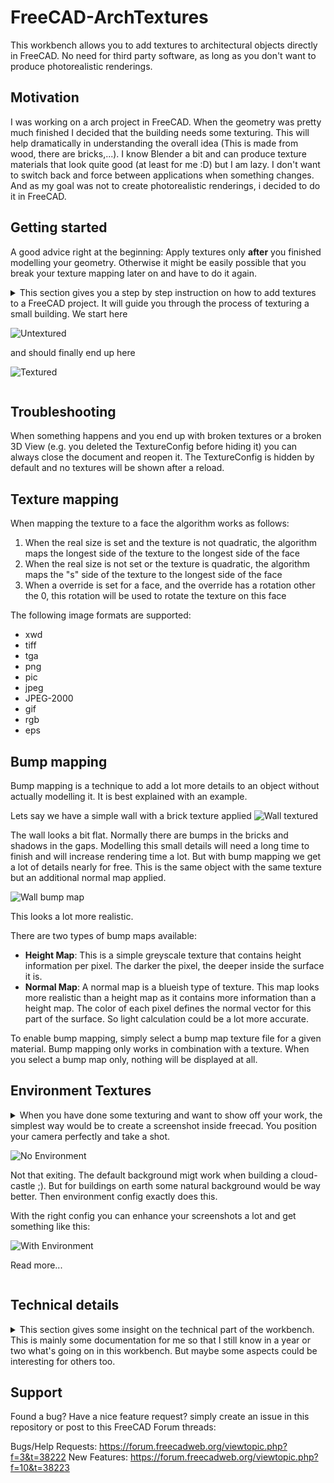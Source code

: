 # FreeCAD-ArchTextures

This workbench allows you to add textures to architectural objects directly in FreeCAD. No need for third party software, as long as you don't want to produce photorealistic renderings.

## Motivation
I was working on a arch project in FreeCAD. When the geometry was pretty much finished I decided that the building needs some texturing. This will help dramatically in understanding the overall idea (This is made from wood, there are bricks,...). I know Blender a bit and can produce texture materials that look quite good (at least for me :D) but I am lazy. I don't want to switch back and force between applications when something changes. And as my goal was not to create photorealistic renderings, i decided to do it in FreeCAD.

## Getting started

A good advice right at the beginning: Apply textures only **after** you finished modelling your geometry. Otherwise it might be easily possible that you break your texture mapping later on and have to do it again.

<details>
    <summary>
This section gives you a step by step instruction on how to add textures to a FreeCAD project. It will guide you through the process of texturing a small building. We start here

![Untextured](./Resources/Documentation/untextured.png)

and should finally end up here

![Textured](./Resources/Documentation/textured.png)
    </summary>

**The workbench works with FreeCAD 0.18 Python 3 and Python 2 builds. It might also work with older versions but is not tested so far**

1. At first download and open the "House.FCStd" file located under "Resources/Documentation" in the repository. Or start with whatever arch project you want. Now you should see this building in the 3D View

![Untextured](./Resources/Documentation/untextured.png)

2. Next switch to the Arch Texture Workbench and click the "Create TextureConfig" icon

![workbench selection](./Resources/Documentation/intro_workbench_selection.png)

3. Now the object should be visible in the TreeView. TextureConfigs are hidden by default when we create them and when the document loads. This is done to prevent excessive loading times on startup.

![texture config](./Resources/Documentation/intro_texture_config.png)

4. Now lets start texturing. Double click the TextureConfig object to display the task panel to set up some textures. After clicking the "Add Material" button, you should see something like this

![task panel](./Resources/Documentation/intro_task_panel.png)

5. Select ```MatBricks``` in the Material Combo Box and click the "..." button next to the "Texture" input field. Select a brick texture from your file system (I used textures from https://www.textures.com/). After you click "OK" nothing will happen because the TextureConfig is still hidden.

6. Select the TextureConfig in the Tree View and hit the "Space" key. This will add the texture in our config to all objects with the "MatBricks" materials. When hiding the TextureConfig again, the textures will be removed from the 3D View. When the textures are visible you should see something like this

![unscaled bricks](./Resources/Documentation/intro_bricks_unscaled.png)

But wait! This does not really look like a brick wall at all. The texture is stretched pretty badly. But this is easy to fix.

7. Double click the TextureConfig again and add the real size of the texture. The bricks texture I used is about 1200x1200 mm in size. If the size of the texture is not given, simply google the size of a single brick and multiply it with the number of bricks in your texture.

![real size](./Resources/Documentation/intro_real_size.png)

8. Click "OK" and check the 3D View again. Now it looks much more like a real brick wall.

![scaled bricks](./Resources/Documentation/intro_bricks_scaled.png)

9. Repeat the above steps for all other materials and you should end up with something like this

![Textured](./Resources/Documentation/textured.png)

10. Most of the textures look good. But it might be, that the roof does not look like expected. The texture should be mapped so that the lines run horizontally but they run oblique across the faces.

![Oblique](./Resources/Documentation/oblique_roof.png)

But this is pretty easy to fix. Select the TextureConfig in the TreeView and click the "Configure Faces" button.

![Configure Faces Command](./Resources/Documentation/configure_faces_command.png)

Now enter the angle in degrees you want to rotate a certain face. Positive values rotate the texture clockwise and negative values counter clockwise. For our roof a rotation of 55 degrees for the front and back faces and -55 degrees for the side faces should work pretty well. Now select the faces you want to set the rotation for and click "Apply". The rotation is applied immediately. You have to unselect the faces to see the rotated texture.

![Configure Faces Command](./Resources/Documentation/straight_roof.png)
</details>

## Troubleshooting

When something happens and you end up with broken textures or a broken 3D View (e.g. you deleted the TextureConfig before hiding it) you can always close the document and reopen it. The TextureConfig is hidden by default and no textures will be shown after a reload.

## Texture mapping

When mapping the texture to a face the algorithm works as follows:

 1. When the real size is set and the texture is not quadratic, the algorithm maps the longest side of the texture to the longest side of the face
 2. When the real size is not set or the texture is quadratic, the algorithm maps the "s" side of the texture to the longest side of the face
 3. When a override is set for a face, and the override has a rotation other the 0, this rotation will be used to rotate the texture on this face

The following image formats are supported:
 - xwd
 - tiff
 - tga
 - png
 - pic
 - jpeg
 - JPEG-2000
 - gif
 - rgb
 - eps

## Bump mapping

Bump mapping is a technique to add a lot more details to an object without actually modelling it. It is best explained with an example.

Lets say we have a simple wall with a brick texture applied
![Wall textured](./Resources/Documentation/bricks_textured.png)

The wall looks a bit flat. Normally there are bumps in the bricks and shadows in the gaps. Modelling this small details will need a long time to finish and will increase rendering time a lot.
But with bump mapping we get a lot of details nearly for free. This is the same object with the same texture but an additional normal map applied.

![Wall bump map](./Resources/Documentation/bricks_normal_map.png)

This looks a lot more realistic.

There are two types of bump maps available:
 - **Height Map**: This is a simple greyscale texture that contains height information per pixel. The darker the pixel, the deeper inside the surface it is.
 - **Normal Map**: A normal map is a blueish type of texture. This map looks more realistic than a height map as it contains more information than a height map. The color of each pixel defines the normal vector for this part of the surface. So light calculation could be a lot more accurate.

 To enable bump mapping, simply select a bump map texture file for a given material. Bump mapping only works in combination with a texture. When you select a bump map only, nothing will be displayed at all.

## Environment Textures
<details>
    <summary>
When you have done some texturing and want to show off your work, the simplest way would be to create a screenshot inside freecad. You position your camera perfectly and take a shot.

![No Environment](./Resources/Documentation/textured_no_environment.png)

Not that exiting. The default background migt work when building a cloud-castle ;). But for buildings on earth some natural background would be way better. Then environment config exactly does this.

With the right config you can enhance your screenshots a lot and get something like this:

![With Environment](./Resources/Documentation/textured_environment.png)

Read more...
    </summary>

To create a new EnvironmentConfig you click the "Create EnvironmentConfig" command.

![Create EnvironmentConfig](./Resources/Icons/CreateEnvironmentConfig.svg)

This will create a new EnvironmentConfig object in the TreeView with some default settings applied. You can show and hide a EnvironmentConfig object like other objects in FreeCAD.

You might notice, that event though the object is visible, nothing is shown in the 3D view. This is because no textures are configured yet. Only when a texture is configured for a given part of the environment, this part will be displayed.

![Settings](./Resources/Documentation/Environment_Config.png)

To understand the geometry properties a bit better take a look at this picture

![Environemnt_Overview](./Resources/Documentation/Panorama_Geometry_Overview.png)

The green line is the geometry that displays the panorama image, as seen from top view.

When ```PanoramaType``` is set to ```Thirds``` the full image will be distributed evenly across the three planes. 

When ```PanoramaType``` is set to ```360``` you can imagine the full image to be mapped to the blue circle. And only the part that maps to the green planes is displayed. So when you rotate the environment config the visible panorama also changes. The beginning of the image is considered "North" and is always fixed to the positive Y axis.

### Ground Image
This is the image that should be displayed on the ground plane. This should be a quadratic image as the ground plane is also quadratic. The size of the ground plane is calculated according to the radius and length properties.

### Panorama Image
This image is displayed on the green line in the above picture. You can define the length and height of this plane with the properties of the same name.

### Sky Image
This is the image that is displayed above the panorama image as the sky. The length is the same as for the panorama Image. The height is calculated according to the sky overlap, radius and length properties.

### Panorama Type
The type of panorama image used.
 - ```Thirds```: The full image will be distributed evenly across the three planes
 - ```360```: The image will be treated as 360 degrees panorama

See the introduction for more details.

### Length
Defines the Length of the plane that shows the panorama image. The plane consists of three evenly sized faces.

### Height
Defines the height of the plane that shows the panorama image.

### Radius
This is the radius of the blue circle in the picture above. Basically this defines the distance from the origin to the panorama image plane.

### Sky Overlap
The Sky plane is positioned similar to the panorama plane. It is offset from the panorama plane by 1 meter (The blue circle will have Radius + 1m) and continues above the panorama plane in a 45 degree angle to the origin.

This property defines the distance, the sky plane should run down behind the panorama plane. This is especially useful when you have a panorama with transparency where the sky should be. Then your sky is visible where the panorama is transparent.

### Rotation
The image above displays the default placement of the environment textures. The rotation can be used to rotate the whole environment around the Z axis. You can use this to orient the environment to face your camera.

### ZOffset
This property can be used to move the environment up and down the Z-Axis. This is useful to have the ground plane displayed below your geometry.
By default this property is set to -1mm so that it is below all geometry on the origin plane.

</details>

## Technical details
<details>
    <summary>
    This section gives some insight on the technical part of the workbench. This is mainly some documentation for me so that I still know in a year or two what's going on in this workbench. But maybe some aspects could be interesting for others too.
    </summary>

First, it is relative easy to add textures to objects in FreeCAD. Found this forum thread (https://forum.freecadweb.org/viewtopic.php?f=38&t=7216) that shows, adding a texture is only 3 lines of code. But mapping textures right on to an object involves a bit more code.

### General steps to map textures
1. Create a SoTexture2 object and set the ```filename``` to a image file
3. Create a SoTextureCoordinate2 object and set the points array to map the vertex coordinates of the geometry
4. Add both to the rootNode of your object and the texture should show up

### TextureConfig
The texture config holds all the information about materials and the textures to apply to them. When displayed the textures will be added to the objects, when hidden the textures are removed.

### TextureManager
The texture manager does the heavy lifting. It keeps track of all textures and the textured objects and can add/remove textures to/from objects.

When texturing objects the texture manager looks for arch objects with a material assigned. When the material is found in the texture config it will use the settings to texture the object.

The texturing process is as follows:
1. We get the RootNode of the object
2. We search for the Coordinate3 node in the RootNode. This node contains a list of all vertices our object consists.
3. We search for the SoBrepFaceSet in the RootNode. This is the object that contains the face information
    - This object has a list of vertex indices that map to the vertices in the Coordinate3 object
    - It also has a list of faces. This describe the number of triangles that form a face of the object.
    - It also contains a textureCoordinate field that works like the coordinate indices but for textures. **This should normally be the same as the coord index field or it should be empty** But FreeCAD sets it to -1. So we have to override it with the coordIndex field to get correct textures.
4. Based on the FaceSet and the Coordinate3 object we calculate the vertices that make up each face.
    - We group the vertex indices by triangles. Each triangle is separated by a ```-1```.
    - Then we use the partIndex field to get the number of triangles per face and build the face list from this information
5. When we have the faces of our object we need to calculate the texture coordinates for this face. See ```Calculating texture coordinates``` for further details.
6. When we have all the information we need, we simply add the required nodes to the scene graph and the textures show up.

### Calculating texture coordinates
This is the trickiest part in the process. The basic idea is pretty simple:

1. Move each face to the origin
2. Rotate each face that is maps the XZ plane
3. Move each face so that it is in the positive X and Z quadrant
4. Calculate the bounding box for the face
5. Map the image to match the bounding box

#### 1. Move each face to the origin
This is pretty straight forward. As we know the first three vertices of our face always form a triangle, we use the first one as our offset and subtract it from each vertex in the face. So the first vertex matches the origin and the others, moved by the same amount, still form our original face

#### 2. Rotate each faceso it maps the XZ plane
This was pretty tricky to figure out (At least for me as I'm not a specialist in Matrix transformations and so on).

The general idea behind it is:
1. Calculate the local coordinate system for our face
2. Create a matrix that transforms our local coordinate system to the global one
3. Multiply each vertex with the matrix

Calculate the local coordinate system:
 - We make use of the fact, that the first three vertices for a triangle. This triangle is our local coordinate system.
 - The Y-Axis maps to the triangles normal vector. This ensures, that the normal will face the Front plane later on as this is also the Y axis in the global coordinate system.
 - The X-Axis is the shortest line starting from the first vector. This ensures that we don't use the diagonal of the triangle as our axis. Else the face would be twisted in the front plane.
 - The Z-Axis is simply the cross product of the other two axis

Calculate the matrix:
 - First we normalize our local coordinate system. Otherwise we would scale our face when mapping it to the front plane
 - Then the rotation matrix is simply a dot product of the normalized local axis and the global axis
```python
FreeCAD.Matrix(normalizedX.dot(globalX), normalizedX.dot(globalY), normalizedX.dot(globalZ), 0,
    normalizedY.dot(globalX), normalizedY.dot(globalY), normalizedY.dot(globalZ), 0,
    normalizedZ.dot(globalX), normalizedZ.dot(globalY), normalizedZ.dot(globalZ), 0,
    0, 0, 0, 1)
```

#### 3. Move each face so that it is in the positive X and Z quadrant
Now we can end up with faces that have vertices with a negative Z or X value. We want them all to be positive so that we can use this information later on and simply use our bounding box to calculate the texture coordinates.

To do so we check the Minimum X and minimum Z values of our face. If one is less than 0 we transform all vertices in the face by this amount in the positive direction. Now the smallest values will be 0 and everything else should be in the positive axis.

#### 4. Calculate the bounding box for the face
Now that everything is in the positive XZ plane we can simply use the smallest XYZ and biggest XYZ values to form our bounding box.

#### 5. Map the image to match the bounding box
Basically the image should map our bounding box. That means the lower left corner of the image maps to the lower left corner of our bounding box (XMin, YMin, ZMin) and the upper right corner of the image maps to the upper right corner of our bounding box (XMax, YMax, ZMax).

When the user sets the ```realSize``` property of the texture config, we use this informatoins to calculate a scale for the image first. Lets say the face is 2x2 meters in size. And the image has a real size of 1x1 meters. Than we have to repeat the texture 2 times in each direction to get it scaled right.

After we know how big the image should be we simply calculate each vertex coordinate relative to the bounding box. Lets say we have a vertex in the middle of our image. It should map to the 0.5/0.5 coordinates of the image.

</details>

## Support
Found a bug? Have a nice feature request? simply create an issue in this repository or post to this FreeCAD Forum threads:

Bugs/Help Requests: https://forum.freecadweb.org/viewtopic.php?f=3&t=38222
New Features: https://forum.freecadweb.org/viewtopic.php?f=10&t=38223
